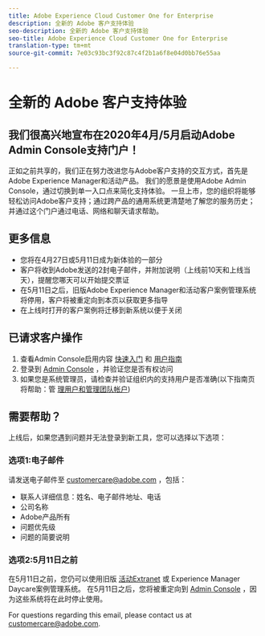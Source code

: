 ```yaml
---
title: Adobe Experience Cloud Customer One for Enterprise
description: 全新的 Adobe 客户支持体验
seo-description: 全新的 Adobe 客户支持体验
seo-title: Adobe Experience Cloud Customer One for Enterprise
translation-type: tm+mt
source-git-commit: 7e03c93bc3f92c87c4f2b1a6f8e04d0bb76e55aa

---
```



# 全新的 Adobe 客户支持体验

## 我们很高兴地宣布在2020年4月/5月启动Adobe Admin Console支持门户！

正如之前共享的，我们正在努力改进您与Adobe客户支持的交互方式，首先是Adobe Experience Manager和活动产品。 我们的愿景是使用Adobe Admin Console，通过切换到单一入口点来简化支持体验。 一旦上市，您的组织将能够轻松访问Adobe客户支持；通过跨产品的通用系统更清楚地了解您的服务历史；并通过这个门户通过电话、网络和聊天请求帮助。

## 更多信息

* 您将在4月27日或5月11日成为新体验的一部分
* 客户将收到Adobe发送的2封电子邮件，并附加说明（上线前10天和上线当天），提醒您哪天可以开始提交票证
* 在5月11日之后，旧版Adobe Experience Manager和活动客户案例管理系统将停用，客户将被重定向到本页以获取更多指导
* 在上线时打开的客户案例将迁移到新系统以便于关闭

## 已请求客户操作

1. 查看Admin Console启用内容 [快速入门](https://helpx.adobe.com/enterprise/get-started.html) 和 [用户指南](https://helpx.adobe.com/enterprise/managing/user-guide.html)
1. 登录到 [Admin Console](https://adminconsole.adobe.com/) ，并验证您是否有权访问
1. 如果您是系统管理员，请检查并验证组织内的支持用户是否准确(以下指南页将帮助：管 [理用户和](https://helpx.adobe.com/enterprise/using/users.html)[管理团队帐户](https://helpx.adobe.com/enterprise/using/accounts.html))

## 需要帮助？

上线后，如果您遇到问题并无法登录到新工具，您可以选择以下选项：

### 选项1:电子邮件

请发送电子邮件至 [customercare@adobe.com](mailto:customercare@adobe.com) ，包括：

* 联系人详细信息：姓名、电子邮件地址、电话
* 公司名称
* Adobe产品所有
* 问题优先级
* 问题的简要说明

### 选项2:5月11日之前

在5月11日之前，您仍可以使用旧版 [活动Extranet](https://support.neolane.net/webApp/extranetLogin) 或 [](https://daycare.day.com/home.html) Experience Manager Daycare案例管理系统。  在5月11日之后，您将被重定向到 [Admin Console](https://adminconsole.adobe.com/) ，因为这些系统将在此时停止使用。


For questions regarding this email, please contact us at [customercare@adobe.com](mailto:customercare@adobe.com).
